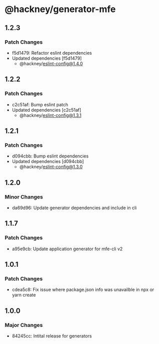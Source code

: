 # @hackney/generator-mfe

## 1.2.3

### Patch Changes

- f5d1479: Refactor eslint dependencies
- Updated dependencies [f5d1479]
  - @hackney/eslint-config@1.4.0

## 1.2.2

### Patch Changes

- c2c51af: Bump eslint patch
- Updated dependencies [c2c51af]
  - @hackney/eslint-config@1.3.1

## 1.2.1

### Patch Changes

- d094cbb: Bump eslint dependencies
- Updated dependencies [d094cbb]
  - @hackney/eslint-config@1.3.0

## 1.2.0

### Minor Changes

- da69d96: Update generator dependencies and include in cli

## 1.1.7

### Patch Changes

- a95e9cb: Update application generator for mfe-cli v2

## 1.0.1

### Patch Changes

- cdea5c8: Fix issue where package.json info was unavailble in npx or yarn create

## 1.0.0

### Major Changes

- 84245cc: Intital release for generators
